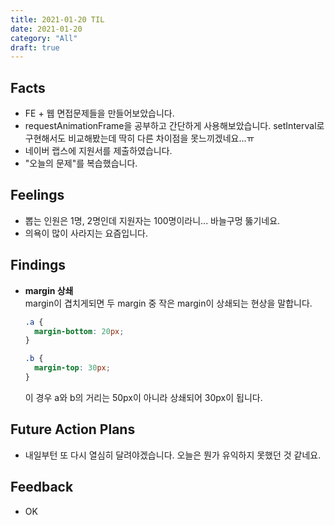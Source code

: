 ```yaml
---
title: 2021-01-20 TIL
date: 2021-01-20
category: "All"
draft: true
---
```


## Facts

- FE + 웹 면접문제들을 만들어보았습니다.
- requestAnimationFrame을 공부하고 간단하게 사용해보았습니다. setInterval로 구현해서도 비교해봤는데 딱히 다른 차이점을 못느끼겠네요...ㅠ
- 네이버 랩스에 지원서를 제출하였습니다.
- "오늘의 문제"를 복습했습니다.

## Feelings

- 뽑는 인원은 1명, 2명인데 지원자는 100명이라니... 바늘구멍 뚫기네요.
- 의욕이 많이 사라지는 요즘입니다.

## Findings

- **margin 상쇄**  
  margin이 겹치게되면 두 margin 중 작은 margin이 상쇄되는 현상을 말합니다.

    ```css
    .a {
      margin-bottom: 20px;
    }

    .b {
      margin-top: 30px;
    }
    ```

    이 경우 a와 b의 거리는 50px이 아니라 상쇄되어 30px이 됩니다.

## Future Action Plans

- 내일부턴 또 다시 열심히 달려야겠습니다. 오늘은 뭔가 유익하지 못했던 것 같네요.

## Feedback

- OK
